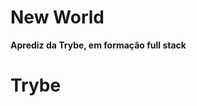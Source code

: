 # New World
 
<p><b>Aprediz da Trybe, em formação full stack</b></p>

<p></p>

<p></p>

<p></p>

# Trybe